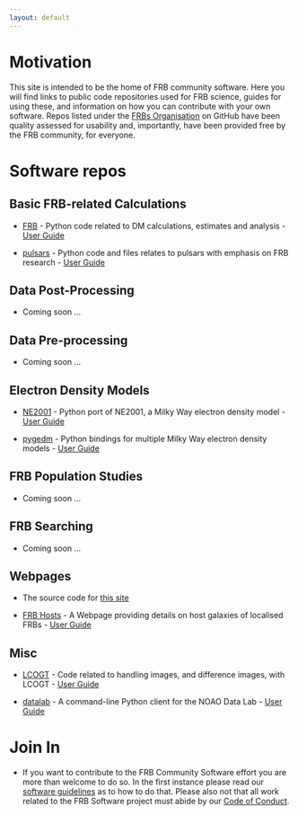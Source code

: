 ```yaml
---
layout: default
---
```


# Motivation

This site is intended to be the home of FRB community software. Here you will find links to public code repositories used for FRB science, guides for using these, and information on how you can contribute with your own software. Repos listed under the [FRBs Organisation](https://github.com/FRBs) on GitHub have been quality assessed for usability and, importantly, have been provided free by the FRB community, for everyone.

# Software repos

## Basic FRB-related Calculations

- [FRB](https://github.com/FRBs/FRB) - Python code related to DM calculations, estimates and analysis - [User Guide](frb.software/FRB.html)

- [pulsars](https://github.com/FRBs/pulsars) - Python code and files relates to pulsars with emphasis on FRB research - [User Guide](frb.software/pulsars.html)

## Data Post-Processing

- Coming soon ...

## Data Pre-processing 

- Coming soon ...

## Electron Density Models

- [NE2001](https://github.com/FRBs/ne2001)  - Python port of NE2001, a Milky Way electron density model - [User Guide](frb.software/ne2001.html)

- [pygedm](https://github.com/FRBs/pygedm)  - Python bindings for multiple Milky Way electron density models - [User Guide](frb.software/pygedm.html)

## FRB Population Studies 

- Coming soon ...

## FRB Searching

- Coming soon ...

## Webpages

- The source code for [this site](https://github.com/FRBs/FRBs.github.io)

- [FRB Hosts](https://github.com/FRBs/FRBhostpage) - A Webpage providing details on host galaxies of localised FRBs - [User Guide](frb.software/FRBhostpage.html)

## Misc

- [LCOGT](https://github.com/FRBs/LCOGT) - Code related to handling images, and difference images, with LCOGT - [User Guide](frb.software/LCOGT.html)

- [datalab](https://github.com/FRBs/datalab) - A command-line Python client for the NOAO Data Lab - [User Guide](frb.software/datalab.html)

# Join In

- If you want to contribute to the FRB Community Software effort you are more than welcome to do so. In the first instance please read our [software guidelines](https://docs.google.com/document/d/1YOqif6MlPOtxfbmrT40nlKyT0szcfUEDSty3-vQjvNw/) as to how to do that. Please also not that all work related to the FRB Software project must abide by our [Code of Conduct](frb.software/codeconduct.md).
